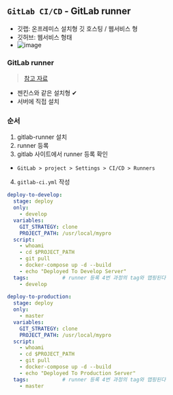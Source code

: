 ## `GitLab CI/CD` - GitLab runner
- 깃랩: 온프레미스 설치형 깃 호스팅 / 웹서비스 형
- 깃허브: 웹서비스 형태
- ![image](https://user-images.githubusercontent.com/61215550/175231399-54846c57-33f7-423d-9f1d-805366696387.png)

### GitLab runner 
> [참고 자료](https://europani.github.io/git/2021/07/20/010-gitlab-runner.html)
- 젠킨스와 같은 설치형 ✔
- 서버에 직접 설치
### 순서
1. gitlab-runner 설치
2. runner 등록
3. gitlab 사이트에서 runner 등록 확인
  - `GitLab > project > Settings > CI/CD > Runners`
4. `gitlab-ci.yml` 작성
```yml
deploy-to-develop:
  stage: deploy
  only:
    - develop
  variables:
    GIT_STRATEGY: clone
    PROJECT_PATH: /usr/local/mypro
  script:
    - whoami
    - cd $PROJECT_PATH
    - git pull
    - docker-compose up -d --build
    - echo "Deployed To Develop Server"
  tags:           # runner 등록 4번 과정의 tag와 맵핑된다
    - develop
    
deploy-to-production:
  stage: deploy
  only:
    - master
  variables:
    GIT_STRATEGY: clone
    PROJECT_PATH: /usr/local/mypro
  script:
    - whoami
    - cd $PROJECT_PATH
    - git pull
    - docker-compose up -d --build
    - echo "Deployed To Production Server"
  tags:           # runner 등록 4번 과정의 tag와 맵핑된다
    - master
```
